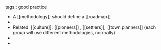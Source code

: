 tags:: good practice

- A [[methodology]] should define a [[roadmap]]
-
- Related: [[culture]]: [[pioneers]] , [[settlers]], [[town planners]] (each group will use different methodologies, normally)
-
-